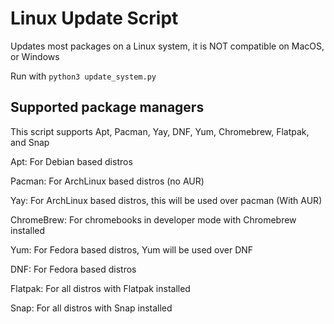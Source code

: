 # Linux Update Script

Updates most packages on a Linux system, it is NOT compatible on MacOS, or Windows  

Run with `python3 update_system.py`

## Supported package managers

This script supports Apt, Pacman, Yay, DNF, Yum, Chromebrew, Flatpak, and Snap  

Apt: For Debian based distros

Pacman: For ArchLinux based distros (no AUR)

Yay: For ArchLinux based distros, this will be used over pacman (With AUR)

ChromeBrew: For chromebooks in developer mode with Chromebrew installed

Yum: For Fedora based distros, Yum will be used over DNF

DNF: For Fedora based distros

Flatpak: For all distros with Flatpak installed

Snap: For all distros with Snap installed
